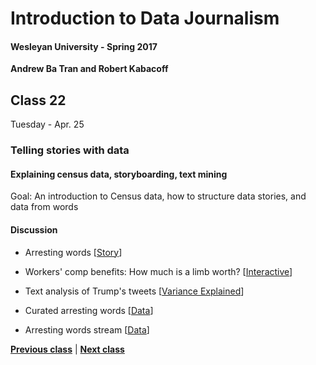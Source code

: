 # Introduction to Data Journalism
  
#### Wesleyan University - Spring 2017
  
**Andrew Ba Tran and Robert Kabacoff**
  
## Class 22
Tuesday - Apr. 25
                             
### Telling stories with data
                             
#### Explaining census data, storyboarding, text mining
                             
Goal: An introduction to Census data, how to structure data stories, and data from words
                             
#### Discussion

    
* Arresting words [[Story](http://apps.bostonglobe.com/graphics/2016/04/arresting-words/)]

* Workers' comp benefits: How much is a limb worth? [[Interactive](http://projects.propublica.org/graphics/workers-compensation-benefits-by-limb)]

* Text analysis of Trump's tweets [[Variance Explained](http://varianceexplained.org/r/trump-tweets/)]
* Curated arresting words [[Data](https://github.com/BostonGlobe/2016-04-06_moments/blob/master/data/curated.json)]
* Arresting words stream [[Data](https://github.com/BostonGlobe/2016-04-06_moments/blob/master/data/stream.json)]

                   
**[Previous class](class21.md)** | **[Next class](class23.md)**
